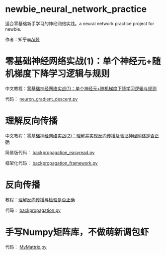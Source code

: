 # newbie_neural_network_practice
适合零基础新手学习的神经网络实践。a neural network practice project for newbie.

作者：知乎[@Ai酱](https://www.zhihu.com/people/yuanmuou/activities)

# 零基础神经网络实战(1)：单个神经元+随机梯度下降学习逻辑与规则

中文教程：[零基础神经网络实战(1)：单个神经元+随机梯度下降学习逻辑与规则](https://zhuanlan.zhihu.com/p/59678480)

代码： [neuron_gradient_descent.py](neuron_gradient_descent.py) 

# 理解反向传播

中文教程：[零基础神经网络实战(2)：理解并实现反向传播及验证神经网络是否正确](https://zhuanlan.zhihu.com/p/60539567)

简易版代码： [backpropagation_easyread.py](backpropagation\backpropagation_easyread.py) 

框架化代码： [backpropagation_framework.py](backpropagation\backpropagation_framework.py) 

# 反向传播

教程：[理解反向传播与检验是否正确](https://zhuanlan.zhihu.com/p/60539567)

代码： [backpropagation.py](https://github.com/varyshare/newbie_neural_network_practice/blob/master/backpropagation.py)

# 手写Numpy矩阵库，不做萌新调包虾

代码： [MyMattrix.py](MyMattrix.py) 